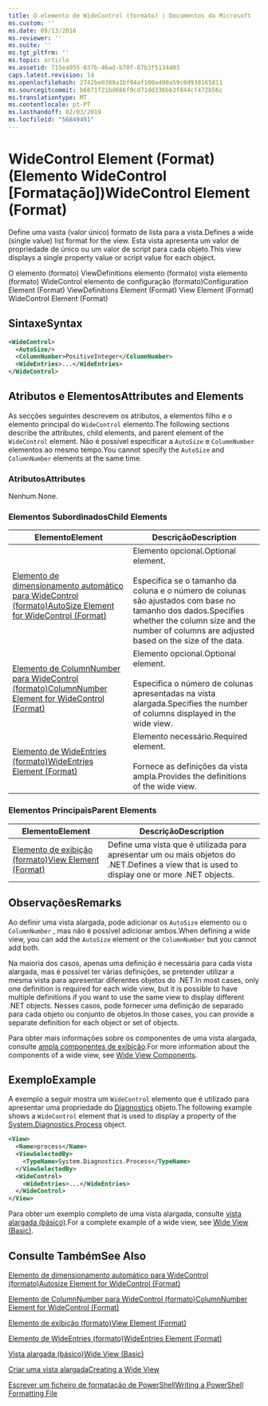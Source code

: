 ```yaml
---
title: O elemento de WideControl (formato) | Documentos da Microsoft
ms.custom: ''
ms.date: 09/13/2016
ms.reviewer: ''
ms.suite: ''
ms.tgt_pltfrm: ''
ms.topic: article
ms.assetid: 715ea055-037b-46ad-b70f-87b3f5134403
caps.latest.revision: 14
ms.openlocfilehash: 2742be0389a1bf04af100a490a59c0d938165811
ms.sourcegitcommit: b6871f21bd666f9cd71dd336bb3f844cf472b56c
ms.translationtype: MT
ms.contentlocale: pt-PT
ms.lasthandoff: 02/03/2019
ms.locfileid: "56849491"
---
```

# <a name="widecontrol-element-format"></a><span data-ttu-id="b263b-102">WideControl Element (Format) (Elemento WideControl [Formatação])</span><span class="sxs-lookup"><span data-stu-id="b263b-102">WideControl Element (Format)</span></span>

<span data-ttu-id="b263b-103">Define uma vasta (valor único) formato de lista para a vista.</span><span class="sxs-lookup"><span data-stu-id="b263b-103">Defines a wide (single value) list format for the view.</span></span> <span data-ttu-id="b263b-104">Esta vista apresenta um valor de propriedade de único ou um valor de script para cada objeto.</span><span class="sxs-lookup"><span data-stu-id="b263b-104">This view displays a single property value or script value for each object.</span></span>

<span data-ttu-id="b263b-105">O elemento (formato) ViewDefinitions elemento (formato) vista elemento (formato) WideControl elemento de configuração (formato)</span><span class="sxs-lookup"><span data-stu-id="b263b-105">Configuration Element (Format) ViewDefinitions Element (Format) View Element (Format) WideControl Element (Format)</span></span>

## <a name="syntax"></a><span data-ttu-id="b263b-106">Sintaxe</span><span class="sxs-lookup"><span data-stu-id="b263b-106">Syntax</span></span>

```xml
<WideControl>
  <AutoSize/>
  <ColumnNumber>PositiveInteger</ColumnNumber>
  <WideEntries>...</WideEntries>
</WideControl>
```

## <a name="attributes-and-elements"></a><span data-ttu-id="b263b-107">Atributos e Elementos</span><span class="sxs-lookup"><span data-stu-id="b263b-107">Attributes and Elements</span></span>

<span data-ttu-id="b263b-108">As secções seguintes descrevem os atributos, a elementos filho e o elemento principal do `WideControl` elemento.</span><span class="sxs-lookup"><span data-stu-id="b263b-108">The following sections describe the attributes, child elements, and parent element of the `WideControl` element.</span></span> <span data-ttu-id="b263b-109">Não é possível especificar a `AutoSize` e `ColumnNumber` elementos ao mesmo tempo.</span><span class="sxs-lookup"><span data-stu-id="b263b-109">You cannot specify the `AutoSize` and `ColumnNumber` elements at the same time.</span></span>

### <a name="attributes"></a><span data-ttu-id="b263b-110">Atributos</span><span class="sxs-lookup"><span data-stu-id="b263b-110">Attributes</span></span>

<span data-ttu-id="b263b-111">Nenhum.</span><span class="sxs-lookup"><span data-stu-id="b263b-111">None.</span></span>

### <a name="child-elements"></a><span data-ttu-id="b263b-112">Elementos Subordinados</span><span class="sxs-lookup"><span data-stu-id="b263b-112">Child Elements</span></span>

|<span data-ttu-id="b263b-113">Elemento</span><span class="sxs-lookup"><span data-stu-id="b263b-113">Element</span></span>|<span data-ttu-id="b263b-114">Descrição</span><span class="sxs-lookup"><span data-stu-id="b263b-114">Description</span></span>|
|-------------|-----------------|
|[<span data-ttu-id="b263b-115">Elemento de dimensionamento automático para WideControl (formato)</span><span class="sxs-lookup"><span data-stu-id="b263b-115">AutoSize Element for WideControl (Format)</span></span>](./autosize-element-for-widecontrol-format.md)|<span data-ttu-id="b263b-116">Elemento opcional.</span><span class="sxs-lookup"><span data-stu-id="b263b-116">Optional element.</span></span><br /><br /> <span data-ttu-id="b263b-117">Especifica se o tamanho da coluna e o número de colunas são ajustados com base no tamanho dos dados.</span><span class="sxs-lookup"><span data-stu-id="b263b-117">Specifies whether the column size and the number of columns are adjusted based on the size of the data.</span></span>|
|[<span data-ttu-id="b263b-118">Elemento de ColumnNumber para WideControl (formato)</span><span class="sxs-lookup"><span data-stu-id="b263b-118">ColumnNumber Element for WideControl (Format)</span></span>](./columnnumber-element-for-widecontrol-format.md)|<span data-ttu-id="b263b-119">Elemento opcional.</span><span class="sxs-lookup"><span data-stu-id="b263b-119">Optional element.</span></span><br /><br /> <span data-ttu-id="b263b-120">Especifica o número de colunas apresentadas na vista alargada.</span><span class="sxs-lookup"><span data-stu-id="b263b-120">Specifies the number of columns displayed in the wide view.</span></span>|
|[<span data-ttu-id="b263b-121">Elemento de WideEntries (formato)</span><span class="sxs-lookup"><span data-stu-id="b263b-121">WideEntries Element (Format)</span></span>](./wideentries-element-for-widecontrol-format.md)|<span data-ttu-id="b263b-122">Elemento necessário.</span><span class="sxs-lookup"><span data-stu-id="b263b-122">Required element.</span></span><br /><br /> <span data-ttu-id="b263b-123">Fornece as definições da vista ampla.</span><span class="sxs-lookup"><span data-stu-id="b263b-123">Provides the definitions of the wide view.</span></span>|

### <a name="parent-elements"></a><span data-ttu-id="b263b-124">Elementos Principais</span><span class="sxs-lookup"><span data-stu-id="b263b-124">Parent Elements</span></span>

|<span data-ttu-id="b263b-125">Elemento</span><span class="sxs-lookup"><span data-stu-id="b263b-125">Element</span></span>|<span data-ttu-id="b263b-126">Descrição</span><span class="sxs-lookup"><span data-stu-id="b263b-126">Description</span></span>|
|-------------|-----------------|
|[<span data-ttu-id="b263b-127">Elemento de exibição (formato)</span><span class="sxs-lookup"><span data-stu-id="b263b-127">View Element (Format)</span></span>](./view-element-format.md)|<span data-ttu-id="b263b-128">Define uma vista que é utilizada para apresentar um ou mais objetos do .NET.</span><span class="sxs-lookup"><span data-stu-id="b263b-128">Defines a view that is used to display one or more .NET objects.</span></span>|

## <a name="remarks"></a><span data-ttu-id="b263b-129">Observações</span><span class="sxs-lookup"><span data-stu-id="b263b-129">Remarks</span></span>

<span data-ttu-id="b263b-130">Ao definir uma vista alargada, pode adicionar os `AutoSize` elemento ou o `ColumnNumber` , mas não é possível adicionar ambos.</span><span class="sxs-lookup"><span data-stu-id="b263b-130">When defining a wide view, you can add the `AutoSize` element or the `ColumnNumber` but you cannot add both.</span></span>

<span data-ttu-id="b263b-131">Na maioria dos casos, apenas uma definição é necessária para cada vista alargada, mas é possível ter várias definições, se pretender utilizar a mesma vista para apresentar diferentes objetos do .NET.</span><span class="sxs-lookup"><span data-stu-id="b263b-131">In most cases, only one definition is required for each wide view, but it is possible to have multiple definitions if you want to use the same view to display different .NET objects.</span></span> <span data-ttu-id="b263b-132">Nesses casos, pode fornecer uma definição de separado para cada objeto ou conjunto de objetos.</span><span class="sxs-lookup"><span data-stu-id="b263b-132">In those cases, you can provide a separate definition for each object or set of objects.</span></span>

<span data-ttu-id="b263b-133">Para obter mais informações sobre os componentes de uma vista alargada, consulte [ampla componentes de exibição](./creating-a-wide-view.md).</span><span class="sxs-lookup"><span data-stu-id="b263b-133">For more information about the components of a wide view, see [Wide View Components](./creating-a-wide-view.md).</span></span>

## <a name="example"></a><span data-ttu-id="b263b-134">Exemplo</span><span class="sxs-lookup"><span data-stu-id="b263b-134">Example</span></span>

<span data-ttu-id="b263b-135">A exemplo a seguir mostra um `WideControl` elemento que é utilizado para apresentar uma propriedade do [Diagnostics](/dotnet/api/System.Diagnostics.Process) objeto.</span><span class="sxs-lookup"><span data-stu-id="b263b-135">The following example shows a `WideControl` element that is used to display a property of the [System.Diagnostics.Process](/dotnet/api/System.Diagnostics.Process) object.</span></span>

```xml
<View>
  <Name>process</Name>
  <ViewSelectedBy>
    <TypeName>System.Diagnostics.Process</TypeName>
  </ViewSelectedBy>
  <WideControl>
    <WideEntries>...</WideEntries>
  </WideControl>
</View>
```

<span data-ttu-id="b263b-136">Para obter um exemplo completo de uma vista alargada, consulte [vista alargada (básico)](./wide-view-basic.md).</span><span class="sxs-lookup"><span data-stu-id="b263b-136">For a complete example of a wide view, see [Wide View (Basic)](./wide-view-basic.md).</span></span>

## <a name="see-also"></a><span data-ttu-id="b263b-137">Consulte Também</span><span class="sxs-lookup"><span data-stu-id="b263b-137">See Also</span></span>

[<span data-ttu-id="b263b-138">Elemento de dimensionamento automático para WideControl (formato)</span><span class="sxs-lookup"><span data-stu-id="b263b-138">Autosize Element for WideControl (Format)</span></span>](./autosize-element-for-widecontrol-format.md)

[<span data-ttu-id="b263b-139">Elemento de ColumnNumber para WideControl (formato)</span><span class="sxs-lookup"><span data-stu-id="b263b-139">ColumnNumber Element for WideControl (Format)</span></span>](./columnnumber-element-for-widecontrol-format.md)

[<span data-ttu-id="b263b-140">Elemento de exibição (formato)</span><span class="sxs-lookup"><span data-stu-id="b263b-140">View Element (Format)</span></span>](./view-element-format.md)

[<span data-ttu-id="b263b-141">Elemento de WideEntries (formato)</span><span class="sxs-lookup"><span data-stu-id="b263b-141">WideEntries Element (Format)</span></span>](./wideentries-element-for-widecontrol-format.md)

[<span data-ttu-id="b263b-142">Vista alargada (básico)</span><span class="sxs-lookup"><span data-stu-id="b263b-142">Wide View (Basic)</span></span>](./wide-view-basic.md)

[<span data-ttu-id="b263b-143">Criar uma vista alargada</span><span class="sxs-lookup"><span data-stu-id="b263b-143">Creating a Wide View</span></span>](./creating-a-wide-view.md)

[<span data-ttu-id="b263b-144">Escrever um ficheiro de formatação de PowerShell</span><span class="sxs-lookup"><span data-stu-id="b263b-144">Writing a PowerShell Formatting File</span></span>](./writing-a-powershell-formatting-file.md)

